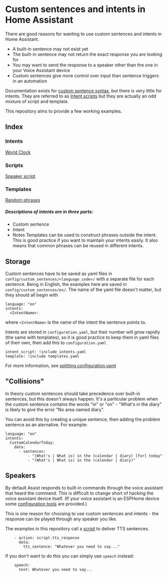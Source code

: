 # Custom sentences and intents in Home Assistant

There are good reasons for wanting to use custom sentences and intents in Home Assistant.

* A built-in sentence may not exist yet
* The built-in sentence may not return the exact response you are looking for
* You may want to send the response to a speaker other than the one in your Voice Assistant device
* Custom sentences give more control over input than sentence triggers in an automation

Documentation exists for [custom sentence syntax](https://developers.home-assistant.io/docs/voice/intent-recognition/template-sentence-syntax/), but there is very little for intents. They are referred to as [Intent scripts](https://www.home-assistant.io/integrations/intent_script/) but they are actually an odd mixture of script and template.

This repository aims to provide a few working examples.

## Index

### Intents

[World Clock](https://github.com/jackjourneyman/custom-sentences-and-intents-in-Home-Assistant/blob/main/world_clock.md)

### Scripts

[Speaker script](https://github.com/jackjourneyman/custom-sentences-and-intents-in-Home-Assistant/blob/main/speaker_script.md)

### Templates

[Random phrases](https://github.com/jackjourneyman/custom-sentences-and-intents-in-Home-Assistant/blob/main/random_phrases.md)

##### Descriptions of intents are in three parts:

 * Custom sentence
 * Intent
 * Notes 
Templates can be used to construct phrases outside the intent. This is good practice if you want to maintain your intents easily. It also means that common phrases can be reused in different intents.

## Storage

Custom sentences have to be saved as yaml files in ```config/custom_sentences/<language_code>/``` with a separate file for each sentence. Being in English, the examples here are saved in ```config/custom_sentences/en/```. The name of the yaml file doesn't matter, but they should all begin with
```
language: "en"
intents:
  <IntentName>:
```
where ```<IntentName>``` is the name of the intent the sentence points to.

Intents are stored in ```configuration.yaml```, but their number will grow rapidly (the same with templates), so it is good practice to keep them in yaml files of their own, then add this to ```configuration.yaml```
```
intent_script: !include intents.yaml
template: !include templates.yaml
```
For more information, see [splitting configuration.yaml](https://www.home-assistant.io/docs/configuration/splitting_configuration/)

## "Collisions"

In theory custom sentences should take precedence over built-in sentences, but this doesn't always happen. It's a particular problem when the custom sentence contains the words "in" or "on" - "What's in the diary" is likely to give the error "No area named diary".

You can avoid this by creating a unique sentence, then adding the problem sentence as an alernative. For example:
```
language: "en"
intents:
  CustomCalendarToday:
    data:
      - sentences:
          - "(What's | What is) in the (calendar | diary) [for] today"
          - "(What's | What is) in the (calendar | diary)"
```
## Speakers

By default Assist responds to built-in commands through the voice assistant that heard the command. This is difficult to change short of hacking the voice assistant device itself. (If your voice assistant is an ESPHome device some [configuration tools](https://esphome.io/components/voice_assistant.html) are provided.)

This is one reason for choosing to use custom sentences and intents - the response can be played through any speaker you like.

The examples in this repository call a [script](https://github.com/jackjourneyman/custom-sentences-and-intents-in-Home-Assistant/blob/main/speaker_script.md) to deliver TTS sentences.
```
    - action: script.tts_response
      data:
        tts_sentence: "Whatever you need to say..."
```
If you don't want to do this you can simply use ```speech``` instead:
```
    speech:
      text: Whatever you need to say...
```


